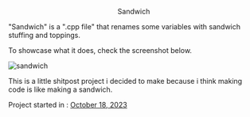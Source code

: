 <p align="center">
Sandwich
</p>
"Sandwich" is a ".cpp file" that renames some variables with sandwich stuffing and toppings. 

To showcase what it does, check the screenshot below.

![sandwich](https://github.com/LuckyRiceYT/Sandwich/assets/93751666/89bc989d-eb95-43e9-ae96-5acc258c612b)

This is a little shitpost project i decided to make because i think making code is like making a sandwich.

Project started in : <ins>October 18, 2023</ins>
